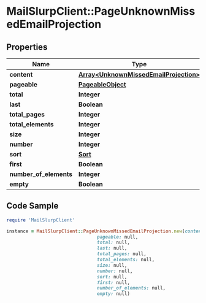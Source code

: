 # MailSlurpClient::PageUnknownMissedEmailProjection

## Properties

Name | Type | Description | Notes
------------ | ------------- | ------------- | -------------
**content** | [**Array&lt;UnknownMissedEmailProjection&gt;**](UnknownMissedEmailProjection) |  | [optional] 
**pageable** | [**PageableObject**](PageableObject) |  | [optional] 
**total** | **Integer** |  | [optional] 
**last** | **Boolean** |  | [optional] 
**total_pages** | **Integer** |  | [optional] 
**total_elements** | **Integer** |  | [optional] 
**size** | **Integer** |  | [optional] 
**number** | **Integer** |  | [optional] 
**sort** | [**Sort**](Sort) |  | [optional] 
**first** | **Boolean** |  | [optional] 
**number_of_elements** | **Integer** |  | [optional] 
**empty** | **Boolean** |  | [optional] 

## Code Sample

```ruby
require 'MailSlurpClient'

instance = MailSlurpClient::PageUnknownMissedEmailProjection.new(content: null,
                                 pageable: null,
                                 total: null,
                                 last: null,
                                 total_pages: null,
                                 total_elements: null,
                                 size: null,
                                 number: null,
                                 sort: null,
                                 first: null,
                                 number_of_elements: null,
                                 empty: null)
```


